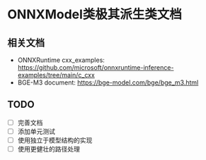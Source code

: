 # ONNXModel类极其派生类文档

## 相关文档
+ ONNXRuntime cxx_examples: https://github.com/microsoft/onnxruntime-inference-examples/tree/main/c_cxx  
+ BGE-M3 document: https://bge-model.com/bge/bge_m3.html

## TODO
- [ ] 完善文档
- [ ] 添加单元测试
- [ ] 使用独立于模型结构的实现
- [ ] 使用更健壮的路径处理